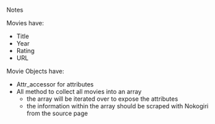 Notes

Movies have:
- Title
- Year
- Rating
- URL


Movie Objects have:
- Attr_accessor for attributes
- All method to collect all movies into an array
  - the array will be iterated over to expose the attributes
  - the information within the array should be scraped with Nokogiri from the source page
  
